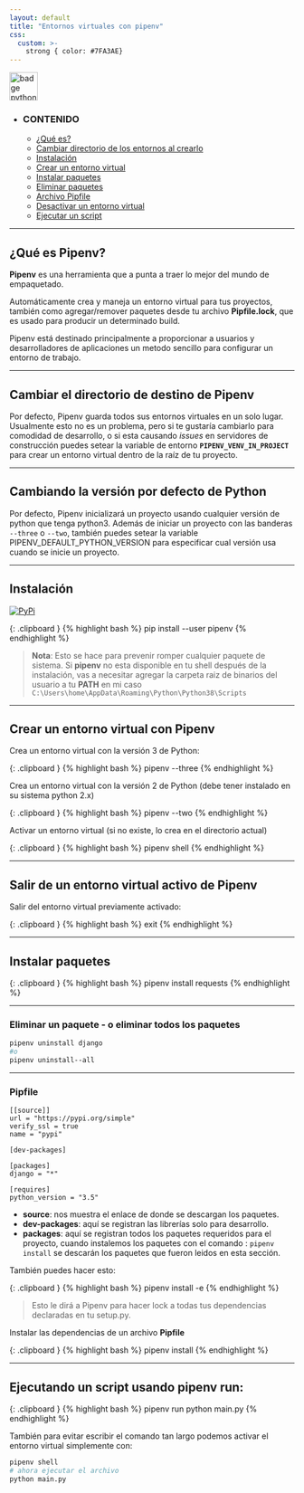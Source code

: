 ```yaml
---
layout: default
title: "Entornos virtuales con pipenv"
css:
  custom: >-
    strong { color: #7FA3AE}
---
```



<img src="https://badges.aleen42.com/src/python.svg" alt="badge python" height="50">

<a name="top"></a>

- ### CONTENIDO
	+ [¿Qué es?](#que-es)
	+ [Cambiar directorio de los entornos al crearlo](#cambiar-destino-pipenv)
	+ [Instalación](#instalacion)
	+ [Crear un entorno virtual](#crear-entorno-virtual)
	+ [Instalar paquetes](#install_package)
	+ [Eliminar paquetes](#uninstall_package)
	+ [Archivo Pipfile](#pipfile)
	+ [Desactivar un entorno virtual](#exit)
	+ [Ejecutar un script](#run_script)


---

<a name="que-es"></a>
## ¿Qué es Pipenv?
**Pipenv** es una herramienta que a punta a traer lo mejor del mundo de empaquetado.

Automáticamente crea y maneja un entorno virtual para tus proyectos, también como agregar/remover paquetes desde tu archivo **Pipfile.lock**, que es usado para producir un determinado build.

Pipenv está destinado principalmente a proporcionar a usuarios y desarrolladores de aplicaciones un metodo sencillo para configurar un entorno de trabajo.

---

<a name="cambiar-destino-pipenv"></a>
## Cambiar el directorio de destino de Pipenv

Por defecto, Pipenv guarda todos sus entornos virtuales en un solo lugar. Usualmente esto no es un problema, pero si te gustaría cambiarlo para comodidad de desarrollo, o si esta causando *issues* en servidores de construcción puedes setear la variable de entorno **`PIPENV_VENV_IN_PROJECT`** para crear un entorno virtual dentro de la raíz de tu proyecto.

---

## Cambiando la versión por defecto de Python
 
Por defecto, Pipenv inicializará un proyecto usando cualquier versión de python que tenga python3. Además de iniciar un proyecto con las banderas ``--three`` o ``--two``, también puedes setear la variable PIPENV_DEFAULT_PYTHON_VERSION para especificar cual versión usa cuando se inicie un proyecto.

--- 

<a name="instalacion"></a>
## Instalación


[![PyPi](https://badgen.net/badge/icon/pypi?icon=pypi&label)](https://pypi.org/project/pipenv/)

{: .clipboard }
{% highlight bash %}
pip install --user pipenv
{% endhighlight %}

>**Nota**: Esto se hace para prevenir romper cualquier paquete de sistema. Si **pipenv** no esta disponible en tu shell después de la instalación, vas a necesitar agregar la carpeta raiz de binarios del usuario a tu **PATH** en mi caso `C:\Users\home\AppData\Roaming\Python\Python38\Scripts`

---

<a name="crear-entorno-virtual"></a>
## Crear un entorno virtual con Pipenv

Crea un entorno virtual con la versión 3 de Python:

{: .clipboard }
{% highlight bash %}
pipenv --three
{% endhighlight %}

Crea un entorno virtual con la versión 2 de Python (debe tener instalado en su sistema python 2.x)

{: .clipboard }
{% highlight bash %}
pipenv --two
{% endhighlight %}


Activar un entorno virtual (si no existe, lo crea en el directorio actual) 

{: .clipboard }
{% highlight bash %}
pipenv shell
{% endhighlight %}

---

<a name="exit"></a>
## Salir de un entorno virtual activo de Pipenv

Salir del entorno virtual previamente activado:

{: .clipboard }
{% highlight bash %}
exit
{% endhighlight %}

---

<a name="install_package"></a>
## Instalar paquetes

{: .clipboard }
{% highlight bash %}
pipenv install requests
{% endhighlight %}


---

### <a name="uninstall_package"></a>Eliminar un paquete - o eliminar todos los paquetes


```bash
pipenv uninstall django
#o 
pipenv uninstall--all
```

---

### <a name="pipfile"></a>Pipfile

```
[[source]]
url = "https://pypi.org/simple"
verify_ssl = true
name = "pypi"

[dev-packages]

[packages]
django = "*"

[requires]
python_version = "3.5"
```

- **source**:  nos muestra el enlace de donde se descargan los paquetes.
- **dev-packages**: aquí se registran las librerías solo para desarrollo.
- **packages**: aquí se registran todos los paquetes requeridos para el proyecto, cuando instalemos los paquetes con el comando : `pipenv install` se descarán los paquetes que fueron leidos en esta sección.

También puedes hacer esto:

{: .clipboard }
{% highlight bash %}
pipenv install -e
{% endhighlight %}

>Esto le dirá a Pipenv para hacer lock a todas tus dependencias declaradas en tu setup.py.

Instalar las dependencias de un archivo **Pipfile**

{: .clipboard }
{% highlight bash %}
pipenv install
{% endhighlight %}

---

<a name="run_script"></a>
## Ejecutando un script usando pipenv run:


{: .clipboard }
{% highlight bash %}
pipenv run python main.py
{% endhighlight %}

También para evitar escribir el comando tan largo podemos activar el entorno virtual simplemente con: 

```bash
pipenv shell
# ahora ejecutar el archivo
python main.py
```

